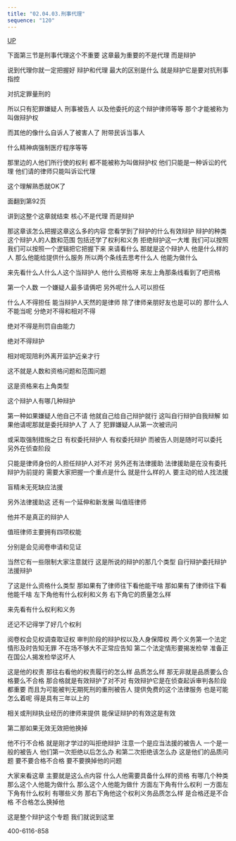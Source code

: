 ```yaml
---
title: "02.04.03.刑事代理"
sequence: "120"
---
```


[UP](/law/criminal-procedure-law-index.html)

下面第三节是刑事代理这个不重要
这章最为重要的不是代理
而是辩护

说到代理你就一定把握好
辩护和代理
最大的区别是什么
就是辩护它是要对抗刑事指控

对抗定罪量刑的

所以只有犯罪嫌疑人
刑事被告人
以及他委托的这个辩护律师等等
那个才能被称为叫做辩护权

而其他的像什么自诉人了被害人了
附带民诉当事人

什么精神病强制医疗程序等等

那里边的人他们所行使的权利
都不能被称为叫做辩护权
他们只能是一种诉讼的代理
他们请的律师只能叫诉讼代理

这个理解熟悉就OK了

面翻到第92页

讲到这整个这章就结束
核心不是代理
而是辩护

那这章该怎么把握这章这么多的内容
您看学到了辩护的什么有效辩护
辩护的种类
这个辩护人的人数和范围
包括还学了权利和义务
拒绝辩护这一大堆
我们可以按照
我们可以按照一个逻辑把它把握下来
来请看什么
那就是这个辩护人
他是什么样的人
那么他能给提供什么服务
所以两个条线去思考什么人
他能为做什么

来先看什么人什么人这个当辩护人
他什么资格呀
来左上角那条线看到了吧资格

第一个人数
一个嫌疑人最多请俩吧
另外呢什么人可以担任

什么人不得担任
能当辩护人天然的是律师
除了律师亲朋好友也是可以的
那什么人不能当呢
分绝对不得和相对不得

绝对不得是刑罚自由能力

绝对不得辩护

相对呢现陪利外离开监护近亲才行

这不就是人数和资格问题和范围问题

这是资格来右上角类型

这个辩护人有哪几种辩护

第一种如果嫌疑人他自己不请
他就自己给自己辩护就行
这叫自行辩护自我辩解
如果他请呢那就是委托辩护人了
人了
犯罪嫌疑人从第一次被讯问

或采取强制措施之日
有权委托辩护人
有权委托辩护
而被告人则是随时可以委托
另外在侦查阶段

只能是律师身份的人担任辩护人对不对
另外还有法律援助
法律援助是在没有委托辩护为前提的
需要大家把握一个重点是什么
就是什么样的人
要主动的给人找法援

盲精未无死缺应法援

另外法律援助这
还有一个延伸和新发展
叫值班律师

他并不是真正的辩护人

值班律师主要拥有四项权能

分别是会见阅卷申请和见证

当然它有一些限制大家注意就行
这是所说的辩护的那几个类型
自行辩护委托辩护法援辩护

了这是什么资格什么类型
那如果有了律师往下看他能干啥
那如果有了律师往下看他能千啥
左下角他有什么权利和义务
右下角它的质量怎么样

来先看有什么权利和义务

还记不记得学了好几个权利

阅卷权会见权调查取证权
审判阶段的辩护权以及人身保障权
两个义务第一个法定情形及时告知无罪
不在场不够大不正常应告知
第二个法定情形要揭发检举
准备正在国公人揭发检举这坏人

这是他的权责
那往右看他的权责履行的怎么样
品质怎么样
那无非就是品质要么合格要么不合格
那合格就是有效辩护了对不对
有效辩护它是在侦查起诉审判各阶段
都重要
而且为可能被判无期死刑的重刑被告人
提供免费的这个法律服务
也是可能怎么着呢
得是具有三年以上的

相关或刑辩执业经历的律师来提供
能保证辩护的有效这是有效

第二那如果无效无效把他换掉

他不行不合格
就是刚才学过的叫拒绝辩护
注意一个是应当法援的被告人
一个是一般的被告人
他们第一次拒绝以后怎么办
和第二次拒绝该怎么办
这是他们的品质问题
要不要合格不合格
要不要换掉他的问题

大家来看这章
主要就是这么点内容
什么人他需要具备什么样的资格
有哪几个种类
那么这个人他能为做什么
那么这个人他能为做什
方面左下角有什么权利
一方面左下角有什么权利
有哪些义务
那右下角他这个权利义务品质怎么样
是合格还是不合格
不合格怎么换掉他

这是整个辩护这个专题
我们就说到这里

400-6116-858
